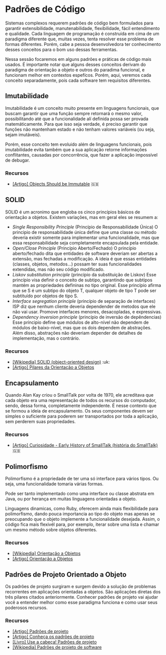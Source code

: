 # Padrões de Código

Sistemas complexos requerem padrões de código bem formulados para garantir
extensibilidade, manutenabilidade, flexibilidade, fácil entendimento e
qualidade. Cada linguagem de programação é construída em cima de um paradigma
diferente que, muitas vezes, tenta resolver esse problema de formas diferentes.
Porém, cabe a pessoa desenvolvedora ter conhecimento desses conceitos para o bom
uso dessas ferramentas.

Nessa sessão focaremos em alguns padrões e práticas de código mais usados. É
importante notar que alguns desses conceitos derivam do paradigma de orientação
a objeto e outros do paradima funcional, e funcionam melhor em contextos
espefícos. Porém, aqui, veremos cada conceito separadamente, pois cada software
tem requisitos diferentes.

<!-- toc -->

## Imutabilidade

Imutabilidade é um conceito muito presente em linguagens funcionais, que buscam
garantir que uma função sempre retornará o mesmo valor, possibilitando até que
a funcionalidade alí definida possa ser provada matemáticamente. Para que isso
seja verdade, é preciso garantir que funções não mantenham estado e não tenham
valores variáveis (ou seja, sejam imutáveis).

Porém, esse conceito tem evoluido além de linguagens funcionais, pois
imutabilidade evita também que a sua aplicação retorne informações conflitantes,
causadas por concorrência, que fazer a aplicação impossível de debugar.

### Recursos

* [[Artigo] Objects Should be Immutable](http://www.yegor256.com/2014/06/09/objects-should-be-immutable.html)
  :uk:

## SOLID

SOLID é um acronimo que engloba os cinco princípios básicos de orientação a
objetos. Existem variações, mas em geral eles se resumem a:

* *Single Responsibility Principle* (Princípio de Responsabilidade Única)
  O principio de responsabilidade única define que uma classe ou método deveria
  existir somente para implementar uma funcionalidade, mas que essa
  responsabilidade seja completamente encapsulada pela entidade.
* *Open/Close Principle* (Princípio Aberto/Fechado)
  O princípio aberto/fechado dita que entidades de software deveriam ser abertas
  a extensão, mas fechadas a modificação. A ideia é que essas entidades
  (classes, objetos, metodos...) possam ter suas funcionalidades extendidas,
  mas não seu código modificado.
* *Liskov substitution principle* (princípio da substituição de Liskov)
  Esse princípio visa definir o conceito de subtipo, garantindo que subtipos
  mantém as propriedades defininas no tipo original. Esse princípio afirma que
  se S é um subtipo do objeto T, qualquer objeto de tipo T pode ser subtituído
  por objetos de tipo S.
* *Interface segregation principle* (princípio de separação de interfaces)
  ISP diz que nenhum cliente deveria dependender de metodos que ele não vai
  usar. Promove interfaces menores, desacopladas, e expressivas.
* *Dependency inversion principle* (princípio de inversão de depêndencias)
  Esse príncipio define que módulos de alto-nível não dependem de módulos de
  baixo-nível, mas que os dois dependem de abstrações. Além disso, abstrações
  não deveriam depender de detalhes de implementação, mas o contrário.

### Recursos

* [[Wikipedia] SOLID (object-oriented design)](https://en.wikipedia.org/wiki/SOLID_(object-oriented_design))
  :uk:
* [[Artigo] Pilares da Orientação a Objetos](https://renatomotzko.wordpress.com/2011/08/29/pilares-da-orientao-a-objetos/)

## Encapsulamento

Quando Alan Kay criou o SmallTalk por volta de 1970,
ele acreditava que cada objeto era uma representação de todos os recursos
do computador, sendo, dessa forma, completamente independente. É nesse
contexto que se formou a ideia de encapsulamento. Os seus componentes devem
ser simples o suficiente para poderem ser transportados por toda a aplicação,
sem perderem suas propriedades.

### Recursos

* [[Artigo] Curiosidade - Early History of SmallTalk (história do SmallTalk)](http://worrydream.com/EarlyHistoryOfSmalltalk/)
  :uk:

## Polimorfismo

Polimorfismo é a propriedade de ter uma só interface para vários tipos. Ou seja,
uma funcionalidade tomaria várias formas.

Pode ser tanto implementado como uma interface ou classe abstrata em Java, ou
por herança em muitas linguagens orientadas a objeto.

Linguagens dinamicas, como Ruby, oferecem ainda mais flexibilidade para
polimorfismo, dando pouca importancia ao tipo do objeto mas apenas se
preocupando que o objeto implemente a funcionalidade desejada. Assim, o código
fica mais flexivél para, por exemplo, iterar sobre uma lista e chamar um mesmo
método sobre objetos diferentes.

### Recursos

* [[Wikipedia] Orientação a Objetos](https://pt.wikipedia.org/wiki/Orienta%C3%A7%C3%A3o_a_objetos)
* [[Artigo] Orientação a Objetos](http://www.training.com.br/lpmaia/pub_prog_oo.htm)


## Padrões de Projeto Orientado a Objeto

Os padrões de projeto surgiram e surgem devido a solução de problemas
recorrentes em aplicações orientadas a objetos. São aplicações diretas
dos três pilares citados anteriormente. Conhecer padrões de projeto vai
ajudar você a entender melhor como esse paradigma funciona e como usar
seus poderosos recursos.

### Recursos

* [[Artigo] Padrões de projeto](https://brizeno.wordpress.com/padroes/)
* [[Artigo] Conheça os padrões de projeto](http://www.devmedia.com.br/conheca-os-padroes-de-projeto/957)
* [[Livro] Use a cabeça! Padrões de projeto](https://www.amazon.com.br/Cabe%C3%A7a-Padr%C3%B5es-Projetos-Eric-Freeman/dp/8576081741)
* [[Wikipedia] Padrões de projeto de software](https://pt.wikipedia.org/wiki/Padr%C3%A3o_de_projeto_de_software)
